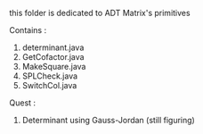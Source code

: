this folder is dedicated to ADT Matrix's primitives

Contains :
1. determinant.java
2. GetCofactor.java
3. MakeSquare.java
4. SPLCheck.java
5. SwitchCol.java

Quest : 
1. Determinant using Gauss-Jordan (still figuring)
